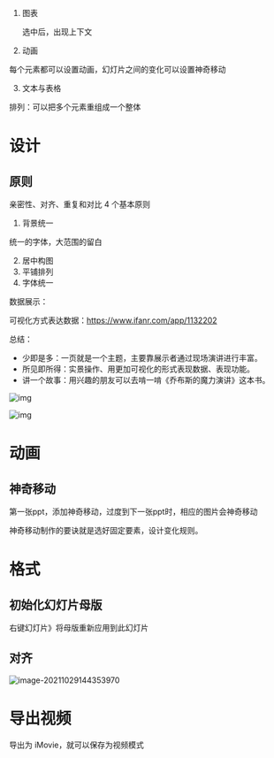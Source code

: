 1. 图表

   选中后，出现上下文

2. 动画

每个元素都可以设置动画，幻灯片之间的变化可以设置神奇移动

3. 文本与表格

排列：可以把多个元素重组成一个整体

# 设计

## 原则

亲密性、对齐、重复和对比 4 个基本原则

1. 背景统一

统一的字体，大范围的留白

2. 居中构图
3. 平铺排列
4. 字体统一

数据展示：

可视化方式表达数据：https://www.ifanr.com/app/1132202


总结：

- 少即是多：一页就是一个主题，主要靠展示者通过现场演讲进行丰富。
- 所见即所得：实景操作、用更加可视化的形式表现数据、表现功能。
- 讲一个故事：用兴趣的朋友可以去啃一啃《乔布斯的魔力演讲》这本书。

![img](https://piggo-picture.oss-cn-hangzhou.aliyuncs.com/image/giphy-2.gif)

![img](https://piggo-picture.oss-cn-hangzhou.aliyuncs.com/image/giphy-1-1.gif)

# 动画

## 神奇移动

第一张ppt，添加神奇移动，过度到下一张ppt时，相应的图片会神奇移动

神奇移动制作的要诀就是选好固定要素，设计变化规则。



# 格式

## 初始化幻灯片母版

右键幻灯片》将母版重新应用到此幻灯片

## 对齐

![image-20211029144353970](https://piggo-picture.oss-cn-hangzhou.aliyuncs.com/image/image-20211029144353970.png)

# 导出视频

导出为 iMovie，就可以保存为视频模式
